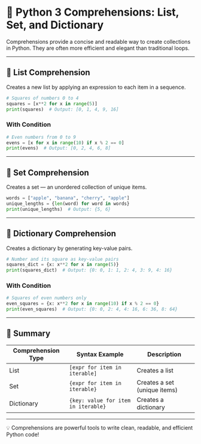 # 🧠 Python 3 Comprehensions: List, Set, and Dictionary

Comprehensions provide a concise and readable way to create collections in Python. They are often more efficient and elegant than traditional loops.

---

## 🔹 List Comprehension

Creates a new list by applying an expression to each item in a sequence.

```python
# Squares of numbers 0 to 4
squares = [x**2 for x in range(5)]
print(squares)  # Output: [0, 1, 4, 9, 16]
````

### With Condition

```python
# Even numbers from 0 to 9
evens = [x for x in range(10) if x % 2 == 0]
print(evens)  # Output: [0, 2, 4, 6, 8]
```

---

## 🔹 Set Comprehension

Creates a set — an unordered collection of unique items.

```python
words = ["apple", "banana", "cherry", "apple"]
unique_lengths = {len(word) for word in words}
print(unique_lengths)  # Output: {5, 6}
```

---

## 🔹 Dictionary Comprehension

Creates a dictionary by generating key-value pairs.

```python
# Number and its square as key-value pairs
squares_dict = {x: x**2 for x in range(5)}
print(squares_dict)  # Output: {0: 0, 1: 1, 2: 4, 3: 9, 4: 16}
```

### With Condition

```python
# Squares of even numbers only
even_squares = {x: x**2 for x in range(10) if x % 2 == 0}
print(even_squares)  # Output: {0: 0, 2: 4, 4: 16, 6: 36, 8: 64}
```

---

## 📌 Summary

| Comprehension Type | Syntax Example                      | Description                  |
| ------------------ | ----------------------------------- | ---------------------------- |
| List               | `[expr for item in iterable]`       | Creates a list               |
| Set                | `{expr for item in iterable}`       | Creates a set (unique items) |
| Dictionary         | `{key: value for item in iterable}` | Creates a dictionary         |

---

💡 Comprehensions are powerful tools to write clean, readable, and efficient Python code!

```
